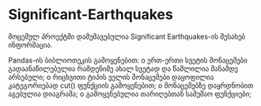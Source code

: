 # Significant-Earthquakes

მოცემულ პროექტში დამუშავებულია Significant Earthquakes-ის შესახებ ინფორმაცია.

Pandas-ის ბიბლიოთეკის გამოყენებით:
o ერთ-ერთი სვეტის მონაცემები გადაანაწილებულია რამდენიმე ახალ სვეტად და წაშლილია მანამდე არსებული;
o რიცხვითი ტიპის ველის მონაცემები დაყოფილია კატეგორიებად cut() ფუნქციის გამოყენებით;
o მონაცემებზე დაყრდნობით აგებულია დიაგრამა;
o გამოყენებულია თარიღებთან სამუშაო ფუნქციები;

